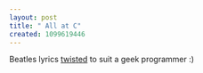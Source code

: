```yaml
--- 
layout: post
title: " All at C"
created: 1099619446
---
```

Beatles lyrics <a href="http://paul.merton.ox.ac.uk/computing/beatles.html">twisted</a> to suit a geek programmer :)

